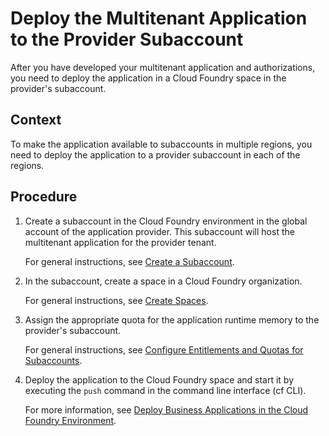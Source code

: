 <!-- loio2204416a491f4068ba36066ca1aa9ca0 -->

# Deploy the Multitenant Application to the Provider Subaccount

After you have developed your multitenant application and authorizations, you need to deploy the application in a Cloud Foundry space in the provider's subaccount.



## Context

To make the application available to subaccounts in multiple regions, you need to deploy the application to a provider subaccount in each of the regions.



## Procedure

1.  Create a subaccount in the Cloud Foundry environment in the global account of the application provider. This subaccount will host the multitenant application for the provider tenant.

    For general instructions, see [Create a Subaccount](../50-administration-and-ops/Create_a_Subaccount_05280a1.md).

2.  In the subaccount, create a space in a Cloud Foundry organization.

    For general instructions, see [Create Spaces](../50-administration-and-ops/Create_Spaces_2f6ed22.md).

3.  Assign the appropriate quota for the application runtime memory to the provider's subaccount.

    For general instructions, see [Configure Entitlements and Quotas for Subaccounts](../50-administration-and-ops/Configure_Entitlements_and_Quotas_for_Subaccounts_5ba357b.md).

4.  Deploy the application to the Cloud Foundry space and start it by executing the `push` command in the command line interface \(cf CLI\).

    For more information, see [Deploy Business Applications in the Cloud Foundry Environment](Deploy_Business_Applications_in_the_Cloud_Foundry_Environment_4946ea5.md).


